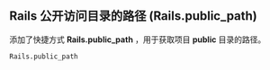 ## Rails 公开访问目录的路径 (Rails.public\_path)

添加了快捷方式 **Rails.public\_path** ，用于获取项目 **public** 目录的路径。

	Rails.public_path
